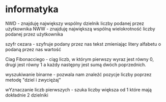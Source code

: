 # informatyka
NWD - znajduję największy wspólny dzielnik liczby podanej przez użytkownika
NWW - znajduję największą wspólną wielokrotność liczby podanej przez użytkownika

szyfr cezara - szyfruje podany przez nas tekst zmieniając litery alfabetu o podaną przez nas wartość

Ciag Fibonacciego - ciąg liczb, w którym pierwszy wyraz jest równy 0, drugi jest równy 1 a każdy następny jest sumą dwóch poprzednich.

wyszukiwanie binarne - pozwala nam znaleźć pozycje liczby poprzez metodę "dziel i zwyciężaj"

wYznaczanie liczb pierwszych - szuka liczby większa od 1 które mają dokładnie 2 dzielniki